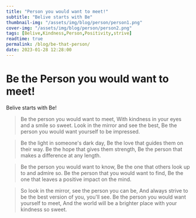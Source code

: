 ```yaml
---
title: "Person you would want to meet!"
subtitle: "Belive starts with Be"
thumbnail-img: "/assets/img/blog/person/person1.png"
cover-img: "/assets/img/blog/person/person2.png"
tags: [Belive,Kindness,Person,Positivity,strive]
readtime: true
permalink: /blog/be-that-person/
date: 2023-01-28 12:28:00
---
```

# Be the Person you would want to meet!

Belive starts with Be!

> Be the person you would want to meet,
> With kindness in your eyes and a smile so sweet.
> Look in the mirror and see the best,
> Be the person you would want yourself to be impressed.

> Be the light in someone's dark day,
> Be the love that guides them on their way.
> Be the hope that gives them strength,
> Be the person that makes a difference at any length.

> Be the person you would want to know,
> Be the one that others look up to and admire so.
> Be the person that you would want to find,
> Be the one that leaves a positive impact on the mind.

> So look in the mirror, see the person you can be,
> And always strive to be the best version of you, you'll see.
> Be the person you would want yourself to meet,
> And the world will be a brighter place with your kindness so sweet.
